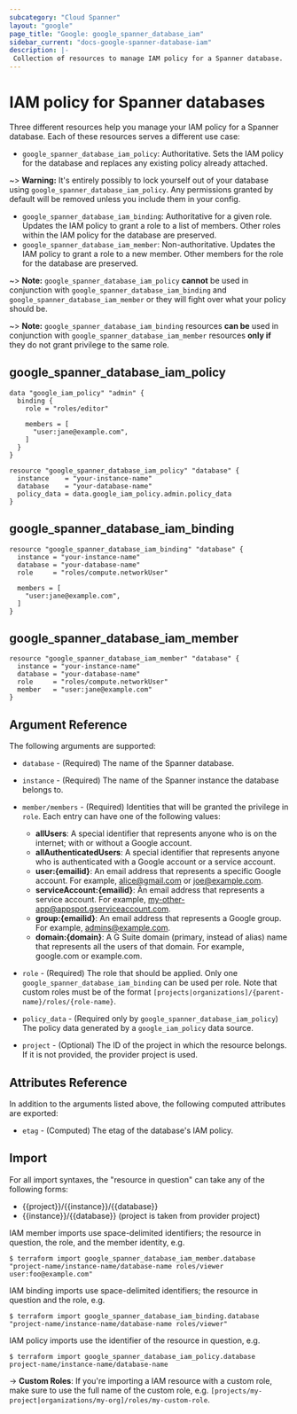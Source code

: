 ```yaml
---
subcategory: "Cloud Spanner"
layout: "google"
page_title: "Google: google_spanner_database_iam"
sidebar_current: "docs-google-spanner-database-iam"
description: |-
 Collection of resources to manage IAM policy for a Spanner database.
---
```


# IAM policy for Spanner databases

Three different resources help you manage your IAM policy for a Spanner database. Each of these resources serves a different use case:

* `google_spanner_database_iam_policy`: Authoritative. Sets the IAM policy for the database and replaces any existing policy already attached.

~> **Warning:** It's entirely possibly to lock yourself out of your database using `google_spanner_database_iam_policy`. Any permissions granted by default will be removed unless you include them in your config.

* `google_spanner_database_iam_binding`: Authoritative for a given role. Updates the IAM policy to grant a role to a list of members. Other roles within the IAM policy for the database are preserved.
* `google_spanner_database_iam_member`: Non-authoritative. Updates the IAM policy to grant a role to a new member. Other members for the role for the database are preserved.

~> **Note:** `google_spanner_database_iam_policy` **cannot** be used in conjunction with `google_spanner_database_iam_binding` and `google_spanner_database_iam_member` or they will fight over what your policy should be.

~> **Note:** `google_spanner_database_iam_binding` resources **can be** used in conjunction with `google_spanner_database_iam_member` resources **only if** they do not grant privilege to the same role.

## google\_spanner\_database\_iam\_policy

```hcl
data "google_iam_policy" "admin" {
  binding {
    role = "roles/editor"

    members = [
      "user:jane@example.com",
    ]
  }
}

resource "google_spanner_database_iam_policy" "database" {
  instance    = "your-instance-name"
  database    = "your-database-name"
  policy_data = data.google_iam_policy.admin.policy_data
}
```

## google\_spanner\_database\_iam\_binding

```hcl
resource "google_spanner_database_iam_binding" "database" {
  instance = "your-instance-name"
  database = "your-database-name"
  role     = "roles/compute.networkUser"

  members = [
    "user:jane@example.com",
  ]
}
```

## google\_spanner\_database\_iam\_member

```hcl
resource "google_spanner_database_iam_member" "database" {
  instance = "your-instance-name"
  database = "your-database-name"
  role     = "roles/compute.networkUser"
  member   = "user:jane@example.com"
}
```

## Argument Reference

The following arguments are supported:

* `database` - (Required) The name of the Spanner database.

* `instance` - (Required) The name of the Spanner instance the database belongs to.

* `member/members` - (Required) Identities that will be granted the privilege in `role`.
  Each entry can have one of the following values:
  * **allUsers**: A special identifier that represents anyone who is on the internet; with or without a Google account.
  * **allAuthenticatedUsers**: A special identifier that represents anyone who is authenticated with a Google account or a service account.
  * **user:{emailid}**: An email address that represents a specific Google account. For example, alice@gmail.com or joe@example.com.
  * **serviceAccount:{emailid}**: An email address that represents a service account. For example, my-other-app@appspot.gserviceaccount.com.
  * **group:{emailid}**: An email address that represents a Google group. For example, admins@example.com.
  * **domain:{domain}**: A G Suite domain (primary, instead of alias) name that represents all the users of that domain. For example, google.com or example.com.

* `role` - (Required) The role that should be applied. Only one
    `google_spanner_database_iam_binding` can be used per role. Note that custom roles must be of the format
    `[projects|organizations]/{parent-name}/roles/{role-name}`.

* `policy_data` - (Required only by `google_spanner_database_iam_policy`) The policy data generated by
  a `google_iam_policy` data source.

* `project` - (Optional) The ID of the project in which the resource belongs. If it
    is not provided, the provider project is used.

## Attributes Reference

In addition to the arguments listed above, the following computed attributes are
exported:

* `etag` - (Computed) The etag of the database's IAM policy.

## Import

For all import syntaxes, the "resource in question" can take any of the following forms:

* {{project}}/{{instance}}/{{database}}
* {{instance}}/{{database}} (project is taken from provider project)

IAM member imports use space-delimited identifiers; the resource in question, the role, and the member identity, e.g.

```
$ terraform import google_spanner_database_iam_member.database "project-name/instance-name/database-name roles/viewer user:foo@example.com"
```

IAM binding imports use space-delimited identifiers; the resource in question and the role, e.g.

```
$ terraform import google_spanner_database_iam_binding.database "project-name/instance-name/database-name roles/viewer"
```

IAM policy imports use the identifier of the resource in question, e.g.

```
$ terraform import google_spanner_database_iam_policy.database project-name/instance-name/database-name
```

-> **Custom Roles**: If you're importing a IAM resource with a custom role, make sure to use the
 full name of the custom role, e.g. `[projects/my-project|organizations/my-org]/roles/my-custom-role`.

